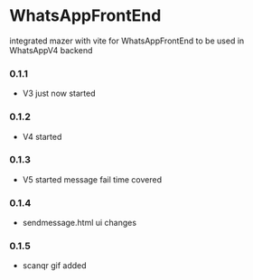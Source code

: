 # WhatsAppFrontEnd
integrated mazer with vite for WhatsAppFrontEnd to be used in WhatsAppV4 backend

### 0.1.1

- V3 just now started

### 0.1.2

- V4 started

### 0.1.3

- V5 started message fail time covered

### 0.1.4

- sendmessage.html ui changes

### 0.1.5

- scanqr gif added

